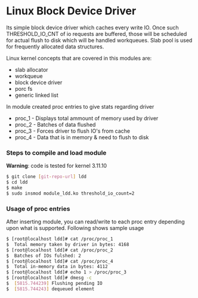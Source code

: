 # Linux Block Device Driver
Its simple block device driver which caches every write IO. Once such THRESHOLD_IO_CNT of io requests are buffered, those will be scheduled for actual flush to disk which will be handled workqueues. Slab pool is used for frequently allocated data structures.

Linux kernel concepts that are covered in this modules are:

  - slab allocator
  - workqueue
  - block device driver
  - porc fs
  - generic linked list

In module created proc entries to give stats regarding driver
* proc_1 - Displays total ammount of memory used by driver 
* proc_2 - Batches of data flushed
* proc_3 - Forces driver to flush IO's from cache
* proc_4 - Data that is in memory & need to flush to disk

### Steps to compile and load module
**Warning**: code is tested for kernel 3.11.10

```sh
$ git clone [git-repo-url] ldd
$ cd ldd
$ make
$ sudo insmod module_ldd.ko threshold_io_count=2
```
### Usage of proc entries
After inserting module, you can read/write to each proc entry depending upon what is supported. Following shows sample usage
```sh
$ [root@localhost ldd]# cat /proc/proc_1
$  Total memory taken by driver in bytes: 4168 
$ [root@localhost ldd]# cat /proc/proc_2
$  Batches of IOs fulshed: 2
$ [root@localhost ldd]# cat /proc/proc_4
$  Total in-memory data in bytes: 4112
$ [root@localhost ldd]# echo 1 > /proc/proc_3
$ [root@localhost ldd]# dmesg -c 
$  [5815.744239] Flushing pending IO
$  [5815.744243] dequeued element
